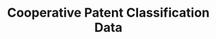 ---
bigquery: https://console.cloud.google.com/bigquery?p=patents-public-data&d=cpc&page=dataset
citation: '“Cooperative Patent Classification” by the EPO and USPTO, for public use. '
contributors: EPO, USPTO
cost: None
description: Cooperative Patent Classification Data contains the scheme and definitions
  of the Cooperative Patent Classification system for classifying patent documents.
  The CPC is the result of a partnership between the EPO and the USPTO in their joint
  effort to develop a common, internationally compatible classification system for
  technical documents, in particular patent publications, which will be used by both
  offices in the patent granting process
documentation: https://www.cooperativepatentclassification.org/cpcSchemeAndDefinitions
last_edit: 04/09/2022, 09:30:17
location: https://www.cooperativepatentclassification.org/index
maintained_by: USPTO, EPO
schema_fields:
- breakdownCode
- level
- title_full
- application_references
- symbol
- applicationReferences
- dateRevised
- informative_references
- glossary
- childGroups
- residualReferences
- ipcConcordant
- definition
- child_groups
- breakdown_code
- status
- children
- limiting_references
- titleFull
- notAllocatable
- title_part
- sizeCache
- titlePart
- synonyms
- date_revised
- limitingReferences
- parents
- residual_references
- ipc_concordant
- not_allocatable
- additional_only
- informativeReferences
shortname: cooperative_patent_classification
tags:
- patents
- science
title: Cooperative Patent Classification Data
uuid: 984374a7-16e9-4b35-9445-458daceb01bf
---